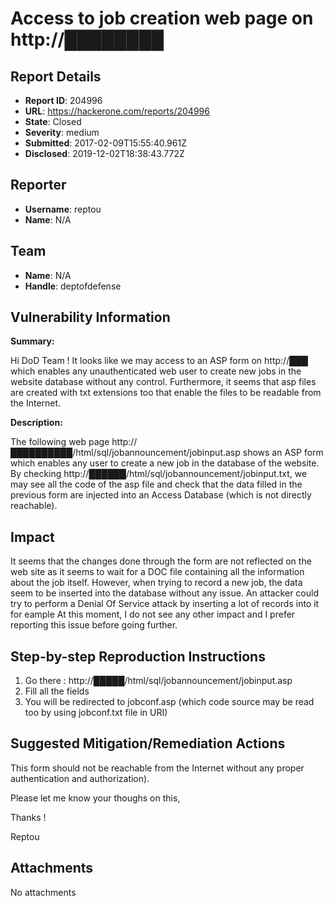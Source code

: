 # Access to job creation web page on http://████████

## Report Details
- **Report ID**: 204996
- **URL**: https://hackerone.com/reports/204996
- **State**: Closed
- **Severity**: medium
- **Submitted**: 2017-02-09T15:55:40.961Z
- **Disclosed**: 2019-12-02T18:38:43.772Z

## Reporter
- **Username**: reptou
- **Name**: N/A

## Team
- **Name**: N/A
- **Handle**: deptofdefense

## Vulnerability Information
**Summary:**

Hi DoD Team ! It looks like we may access to an ASP form on http://███ which enables any unauthenticated web user to create new jobs in the website database without any control. Furthermore, it seems that asp files are created with txt extensions too that enable the files to be readable from the Internet. 

**Description:**

The following web page http://██████████/html/sql/jobannouncement/jobinput.asp shows an ASP form which enables any user to create a new job in the database of the website. By checking http://██████/html/sql/jobannouncement/jobinput.txt, we may see all the code of the asp file and check that the data filled in the previous form are injected into an Access Database (which is not directly reachable). 

## Impact

It seems that the changes done through the form are not reflected on the web site as it seems to wait for a DOC file containing all the information about the job itself. However, when trying to record a new job, the data seem to be inserted into the database without any issue. An attacker could try to perform a Denial Of Service attack by inserting a lot of records into it for eample  At this moment, I do not see any other impact and I prefer reporting this issue before going further. 

## Step-by-step Reproduction Instructions

1. Go there : http://█████/html/sql/jobannouncement/jobinput.asp
2. Fill all the fields 
3. You will be redirected to jobconf.asp (which code source may be read too by using jobconf.txt file in URI)

## Suggested Mitigation/Remediation Actions

This form should not be reachable from the Internet without any proper authentication and authorization). 

Please let me know your thoughs on this,

Thanks !

Reptou

## Attachments
No attachments
